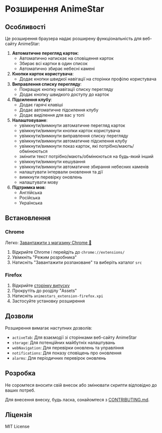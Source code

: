 # Розширення AnimeStar

## Особливості

Це розширення браузера надає розширену функціональність для веб-сайту AnimeStar:

1. **Автоматичне перегляд карток**:
    - Автоматично натискає на сповіщення карток
    - Збирає всі картки в один список
    - Автоматично збирає небесні камені
2. **Кнопки карток користувача**: 
    - Додає кнопки швидкої навігації на сторінки профілю користувача
3. **Виправлення списку перегляду**: 
    - Покращує кнопку навігації списку перегляду
    - Додає кнопку швидкого доступу до карток
4. **Підсилення клубу**: 
    - Додає гарячі клавіші
    - Додає автоматичне підсилення клубу
    - Додає виділення для вас у топі
5. **Налаштовуване**: 
    - увімкнути/вимкнути автоматичне перегляд карток
    - увімкнути/вимкнути кнопки карток користувача
    - увімкнути/вимкнути виправлення списку перегляду
    - увімкнути/вимкнути автоматичне підсилення клубу
    - увімкнути/вимкнути показ карток, які потрібно/мають/обмінюються
    - змінити текст потрібно/мають/обмінюються на будь-який інший
    - увімкнути/вимкнути кешування
    - увімкнути/вимкнути автоматичне збирання небесних каменів
    - налаштувати інтервали оновлення та дії
    - вимкнути перевірку оновлень
    - налаштувати мову
6. **Підтримка мов**: 
    - Англійська
    - Російська
    - Українська

## Встановлення

### Chrome
Легко: [Завантажити з магазину Chrome 👾](https://chromewebstore.google.com/detail/animestar-extension/ocpbplnohadkjdindnodcmpmjboifjae)
1. Відкрийте Chrome і перейдіть до `chrome://extensions/`
2. Увімкніть "Режим розробника"
3. Натисніть "Завантажити розпаковане" та виберіть каталог `src`

### Firefox
1. Відкрийте [сторінку випуску](https://github.com/Teri-anric/AnimeStarsExtensions/releases/)
2. Прокрутіть до розділу "Assets"
3. Натисніть `animestars_extension-firefox.xpi`
4. Застосуйте установку розширення

## Дозволи

Розширення вимагає наступних дозволів:
- `activeTab`: Для взаємодії зі сторінками веб-сайту AnimeStar
- `storage`: Для потенційних майбутніх налаштувань
- `webNavigation`: Для перевірки оновлень та управління
- `notifications`: Для показу сповіщень про оновлення
- `alarms`: Для періодичних перевірок оновлень

## Розробка

Не соромтеся вносити свій внесок або змінювати скрипти відповідно до ваших потреб.

Для внесення внеску, будь ласка, ознайомтеся з [CONTRIBUTING.md](./CONTRIBUTING.md).

## Ліцензія

MIT License 
